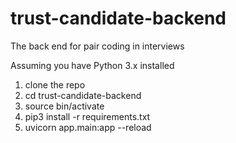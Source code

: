 # trust-candidate-backend
The back end for pair coding in interviews

Assuming you have Python 3.x installed

1. clone the repo
2. cd trust-candidate-backend
3. source bin/activate
4. pip3 install -r requirements.txt
5. uvicorn app.main:app --reload
